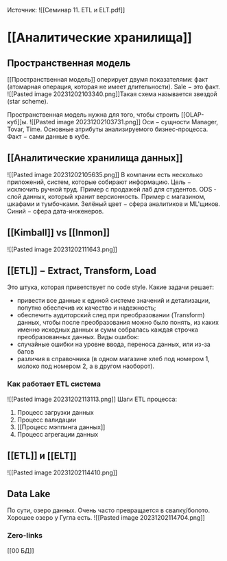 Источник: ![[Семинар 11. ETL и ELT.pdf]]
# [[Аналитические хранилища]]
## Пространственная модель
[[Пространственная модель]] оперирует двумя показателями: факт (атомарная операция, которая не имеет длительности). Sale $-$ это факт.
![[Pasted image 20231202103340.png]]Такая схема называется звездой (star scheme).

Пространственная модель нужна для того, чтобы строить [[OLAP-куб]]ы.
![[Pasted image 20231202103731.png]]
Оси $-$ сущности Manager, Tovar, Time. Основные атрибуты анализируемого
бизнес-процесса.
Факт $-$ сами данные в кубе.

## [[Аналитические хранилища данных]]
![[Pasted image 20231202105635.png]]
В компании есть несколько приложений, систем, которые собирают информацию.
Цель $-$ исключить ручной труд.
Пример с продажей лаб для студентов. ODS - слой данных, который хранит версионность.
Пример с магазином, шкафами и тумбочками.
Зелёный цвет $-$ сфера аналитиков и ML'щиков.
Синий $-$ сфера дата-инженеров.

## [[Kimball]] vs [[Inmon]]
![[Pasted image 20231202111643.png]]

## [[ETL]] $-$ Extract, Transform, Load
Это штука, которая приветствует no code style.
Какие задачи решает:
- привести все данные к единой системе значений и детализации, попутно обеспечив их качество и надежность;
- обеспечить аудиторский след при преобразовании (Transform) данных, чтобы после преобразования можно было понять, из каких именно исходных данных и сумм собралась каждая строчка преобразованных данных.
Виды ошибок:
- случайные ошибки на уровне ввода, переноса данных, или из-за багов
- различия в справочника (в одном магазине хлеб под номером 1, молоко под номером 2, а в другом наоборот).

### Как работает ETL система
![[Pasted image 20231202113113.png]]
Шаги ETL процесса: 
1. Процесс загрузки данных
2. Процесс валидации
3. [[Процесс мэппинга данных]]
4. Процесс агрегации данных

## [[ETL]] и [[ELT]]
![[Pasted image 20231202114410.png]]

## Data Lake
По сути, озеро данных. Очень часто превращается в свалку/болото. Хорошее озеро у Гугла есть.
![[Pasted image 20231202114704.png]]

### Zero-links
[[00 БД]]